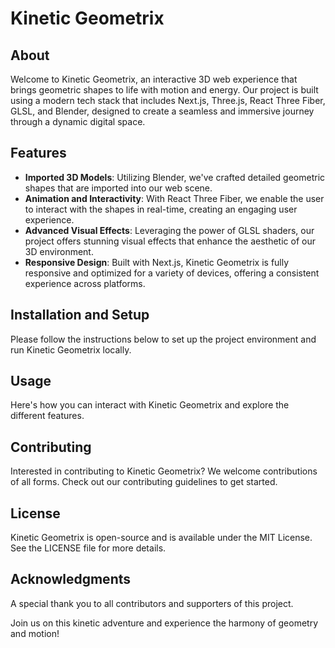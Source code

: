 # Kinetic Geometrix

## About
Welcome to Kinetic Geometrix, an interactive 3D web experience that brings geometric shapes to life with motion and energy. Our project is built using a modern tech stack that includes Next.js, Three.js, React Three Fiber, GLSL, and Blender, designed to create a seamless and immersive journey through a dynamic digital space.

## Features
- **Imported 3D Models**: Utilizing Blender, we've crafted detailed geometric shapes that are imported into our web scene.
- **Animation and Interactivity**: With React Three Fiber, we enable the user to interact with the shapes in real-time, creating an engaging user experience.
- **Advanced Visual Effects**: Leveraging the power of GLSL shaders, our project offers stunning visual effects that enhance the aesthetic of our 3D environment.
- **Responsive Design**: Built with Next.js, Kinetic Geometrix is fully responsive and optimized for a variety of devices, offering a consistent experience across platforms.

## Installation and Setup
Please follow the instructions below to set up the project environment and run Kinetic Geometrix locally.

## Usage
Here's how you can interact with Kinetic Geometrix and explore the different features.

## Contributing
Interested in contributing to Kinetic Geometrix? We welcome contributions of all forms. Check out our contributing guidelines to get started.

## License
Kinetic Geometrix is open-source and is available under the MIT License. See the LICENSE file for more details.

## Acknowledgments
A special thank you to all contributors and supporters of this project.

Join us on this kinetic adventure and experience the harmony of geometry and motion!
